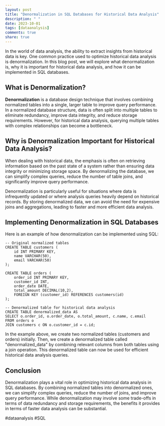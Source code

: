 ```yaml
---
layout: post
title: "Denormalization in SQL Databases for Historical Data Analysis"
description: " "
date: 2023-10-01
tags: [dataanalysis]
comments: true
share: true
---
```


In the world of data analysis, the ability to extract insights from historical data is key. One common practice used to optimize historical data analysis is denormalization. In this blog post, we will explore what denormalization is, why it is important for historical data analysis, and how it can be implemented in SQL databases.

## What is Denormalization?

**Denormalization** is a database design technique that involves combining normalized tables into a single, larger table to improve query performance. In a normalized database structure, data is often split into multiple tables to eliminate redundancy, improve data integrity, and reduce storage requirements. However, for historical data analysis, querying multiple tables with complex relationships can become a bottleneck.

## Why is Denormalization Important for Historical Data Analysis?

When dealing with historical data, the emphasis is often on retrieving information based on the past state of a system rather than ensuring data integrity or minimizing storage space. By denormalizing the database, we can simplify complex queries, reduce the number of table joins, and significantly improve query performance.

Denormalization is particularly useful for situations where data is infrequently updated or where analysis queries heavily depend on historical records. By storing denormalized data, we can avoid the need for expensive joins and aggregations, leading to faster and more efficient data analysis.

## Implementing Denormalization in SQL Databases

Here is an example of how denormalization can be implemented using SQL:

```
-- Original normalized tables
CREATE TABLE customers (
    id INT PRIMARY KEY,
    name VARCHAR(50),
    email VARCHAR(50)
);

CREATE TABLE orders (
    order_id INT PRIMARY KEY,
    customer_id INT,
    order_date DATE,
    total_amount DECIMAL(10,2),
    FOREIGN KEY (customer_id) REFERENCES customers(id)
);

-- Denormalized table for historical data analysis
CREATE TABLE denormalized_data AS
SELECT o.order_id, o.order_date, o.total_amount, c.name, c.email
FROM orders o
JOIN customers c ON o.customer_id = c.id;
```

In the example above, we create two normalized tables (customers and orders) initially. Then, we create a denormalized table called "denormalized_data" by combining relevant columns from both tables using a join operation. This denormalized table can now be used for efficient historical data analysis queries.

## Conclusion

Denormalization plays a vital role in optimizing historical data analysis in SQL databases. By combining normalized tables into denormalized ones, we can simplify complex queries, reduce the number of joins, and improve query performance. While denormalization may involve some trade-offs in terms of data redundancy and storage requirements, the benefits it provides in terms of faster data analysis can be substantial.

#dataanalysis #SQL